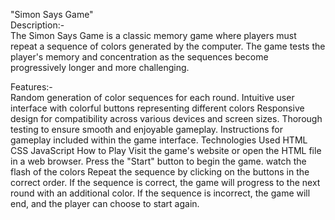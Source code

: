 
"Simon Says Game"  
Description:-  
The Simon Says Game is a classic memory game where players must repeat a sequence of colors generated by the computer. The game tests the player's memory and concentration as the sequences become progressively longer and more challenging.

Features:-  
Random generation of color sequences for each round.
Intuitive user interface with colorful buttons representing different colors
Responsive design for compatibility across various devices and screen sizes.
Thorough testing to ensure smooth and enjoyable gameplay.
Instructions for gameplay included within the game interface.
Technologies Used
HTML
CSS
JavaScript
How to Play
Visit the game's website or open the HTML file in a web browser.
Press the "Start" button to begin the game.
watch the flash of the colors 
Repeat the sequence by clicking on the buttons in the correct order.
If the sequence is correct, the game will progress to the next round with an additional color.
If the sequence is incorrect, the game will end, and the player can choose to start again.
